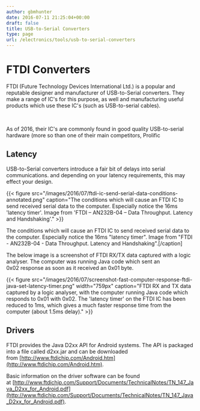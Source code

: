 ```yaml
---
author: gbmhunter
date: 2016-07-11 21:25:04+00:00
draft: false
title: USB-to-Serial Converters
type: page
url: /electronics/tools/usb-to-serial-converters
---
```


# FTDI Converters

FTDI (Future Technology Devices International Ltd.) is a popular and reputable designer and manufacturer of USB-to-Serial converters. They make a range of IC's for this purpose, as well and manufacturing useful products which use these IC's (such as USB-to-serial cables).

 

As of 2016, their IC's are commonly found in good quality USB-to-serial hardware (more so than one of their main competitors, Prolific

## Latency

USB-to-Serial converters introduce a fair bit of delays into serial communications. and depending on your latency requirements, this may effect your design.

{{< figure src="/images/2016/07/ftdi-ic-send-serial-data-conditions-annotated.png" caption="The conditions which will cause an FTDI IC to send received serial data to the computer. Especially notice the 16ms 'latency timer'. Image from 'FTDI – AN232B-04 – Data Throughput. Latency and Handshaking'."  >}}

The conditions which will cause an FTDI IC to send received serial data to the computer. Especially notice the 16ms "latency timer". Image from "FTDI - AN232B-04 - Data Throughput. Latency and Handshaking".[/caption]

The below image is a screenshot of FTDI RX/TX data captured with a logic analyser. The computer was running Java code which sent an 0x02 response as soon as it received an 0x01 byte.

{{< figure src="/images/2016/07/screenshot-fast-computer-response-ftdi-java-set-latency-timer.png" width="759px" caption="FTDI RX and TX data captured by a logic analyser, with the computer running Java code which responds to 0x01 with 0x02. The 'latency timer' on the FTDI IC has been reduced to 1ms, which gives a much faster response time from the computer (about 1.5ms delay)."  >}}

## Drivers

FTDI provides the Java D2xx API for Android systems. The API is packaged into a file called d2xx.jar and can be downloaded from [http://www.ftdichip.com/Android.htm](http://www.ftdichip.com/Android.htm).

Basic information on the driver software can be found at [http://www.ftdichip.com/Support/Documents/TechnicalNotes/TN_147_Java_D2xx_for_Android.pdf](http://www.ftdichip.com/Support/Documents/TechnicalNotes/TN_147_Java_D2xx_for_Android.pdf).
